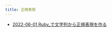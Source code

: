 ```yaml
---
title: 正規表現
---
```



- [2022-06-01 Ruby_で文字列から正規表現を作る](./../../../../../../d/2022/06/01/Ruby_で文字列から正規表現を作る.md)




